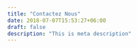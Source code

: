 ```yaml
---
title: "Contactez Nous"
date: 2018-07-07T15:53:27+06:00
draft: false
description: "This is meta description"
---
```

